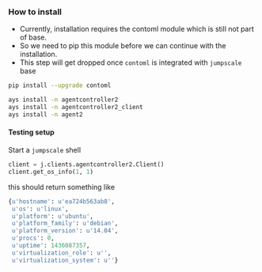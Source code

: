 ### How to install

- Currently, installation requires the contoml module which is still not part of base. 
- So we need to pip this module before we can continue with the installation. 
- This step will get dropped once `contoml` is integrated with `jumpscale` base

```bash
pip install --upgrade contoml

ays install -n agentcontroller2
ays install -n agentcontroller2_client
ays install -n agent2
```

#### Testing setup
Start a `jumpscale` shell

```python
client = j.clients.agentcontroller2.Client()
client.get_os_info(1, 1)
```

this should return something like
```python
{u'hostname': u'ea724b563ab8',
 u'os': u'linux',
 u'platform': u'ubuntu',
 u'platform_family': u'debian',
 u'platform_version': u'14.04',
 u'procs': 0,
 u'uptime': 1436087357,
 u'virtualization_role': u'',
 u'virtualization_system': u''}
```